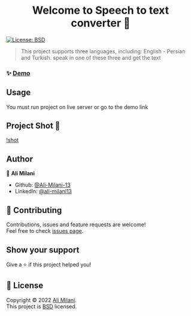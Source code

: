 <h1 align="center">Welcome to Speech to text converter 👋</h1>
<p>
  <a href="https://opensource.org/licenses/BSD-3-Clause" target="_blank">
    <img alt="License: BSD" src="https://img.shields.io/badge/License-BSD-yellow.svg" />
  </a>
</p>

> This project supports three languages, including: English - Persian and Turkish. speak in one of these three and get the text
### ✨ [Demo](https://ali-milani-13.github.io/speech-to-text-JS/)


## Usage

You must run project on live server or go to the demo link

## Project Shot 📸


[!shot](https://user-images.githubusercontent.com/101967444/177528900-86f5ed4b-a2de-4ef8-8f08-00d474353db3.mp4)



## Author

👤 **Ali Milani**

* Github: [@Ali-Milani-13](https://github.com/Ali-Milani-13)
* LinkedIn: [@ali-milani13](https://linkedin.com/in/ali-milani13)

## 🤝 Contributing

Contributions, issues and feature requests are welcome!<br />Feel free to check [issues page](https://github.com/Ali-Milani-13/speech-to-text-JS/issues). 

## Show your support

Give a ⭐️ if this project helped you!

## 📝 License

Copyright © 2022 [Ali Milani](https://github.com/Ali-Milani-13).<br />
This project is [BSD](https://opensource.org/licenses/BSD-3-Clause) licensed.

